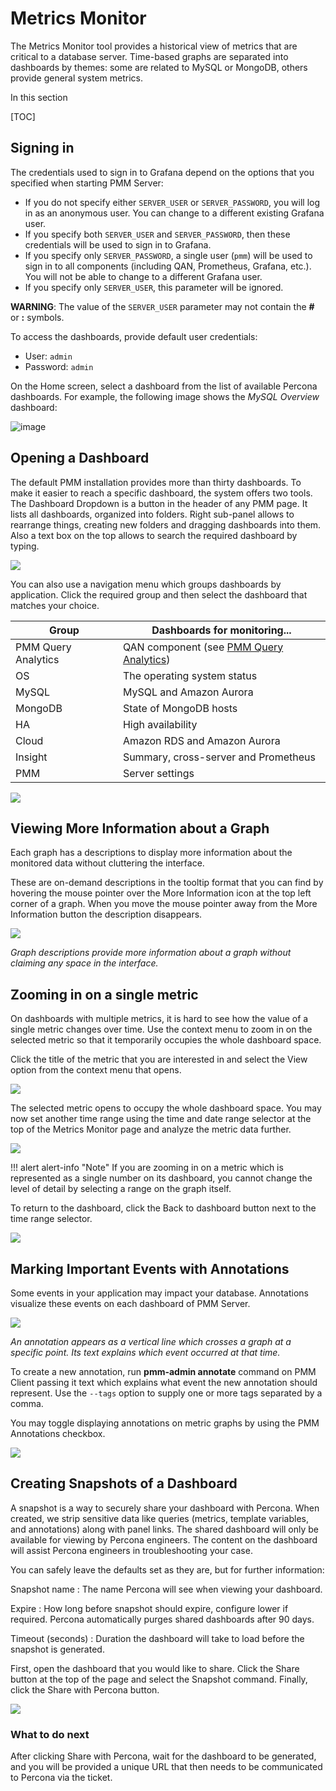 # Metrics Monitor

The Metrics Monitor tool provides a historical view of metrics that are critical to a database server. Time-based graphs are separated into dashboards by themes: some are related to MySQL or MongoDB, others provide general system metrics.

In this section

[TOC]

## Signing in

The credentials used to sign in to Grafana depend on the options that you specified when starting PMM Server:

* If you do not specify either `SERVER_USER` or `SERVER_PASSWORD`, you will log in as an anonymous user.  You can change to a different existing Grafana user.
* If you specify both `SERVER_USER` and `SERVER_PASSWORD`, then these credentials will be used to sign in to Grafana.
* If you specify only `SERVER_PASSWORD`, a single user (`pmm`) will be used to sign in to all components (including QAN, Prometheus, Grafana, etc.).  You will not be able to change to a different Grafana user.
* If you specify only `SERVER_USER`, this parameter will be ignored.

**WARNING**: The value of the `SERVER_USER` parameter may not contain the **#** or **:** symbols.

To access the dashboards, provide default user credentials:

* User: `admin`
* Password: `admin`

On the Home screen, select a dashboard from the list of available Percona dashboards.  For example, the following image shows the *MySQL Overview* dashboard:

![image](_images/metrics-monitor.png)

## Opening a Dashboard

The default PMM installation provides more than thirty dashboards. To make it easier to reach a specific dashboard, the system offers two tools. The Dashboard Dropdown is a button in the header of any PMM page. It lists all dashboards, organized into folders. Right sub-panel allows to rearrange things, creating new folders and dragging dashboards into them. Also a text box on the top allows to search the required dashboard by typing.

![](_images/metrics-monitor.dashboard-dropdown.png)

You can also use a navigation menu which groups dashboards by application. Click the required group and then select the dashboard that matches your choice.

| Group               | Dashboards for monitoring... |
| ------------------- | ---------------------------- |
| PMM Query Analytics | QAN component (see [PMM Query Analytics](qan.md)) |
| OS                  | The operating system status          |
| MySQL               | MySQL and Amazon Aurora              |
| MongoDB             | State of MongoDB hosts               |
| HA                  | High availability                    |
| Cloud               | Amazon RDS and Amazon Aurora         |
| Insight             | Summary, cross-server and Prometheus |
| PMM                 | Server settings                      |

![](_images/metrics-monitor.menu.png)

## Viewing More Information about a Graph

Each graph has a descriptions to display more information about the monitored data without cluttering the interface.

These are on-demand descriptions in the tooltip format that you can find by hovering the mouse pointer over the More Information icon at the top left corner of a graph. When you move the mouse pointer away from the More Information button the description disappears.

![](_images/metrics-monitor.description.1.png)

*Graph descriptions provide more information about a graph without claiming any space in the interface.*

## Zooming in on a single metric

On dashboards with multiple metrics, it is hard to see how the value of a single metric changes over time. Use the context menu to zoom in on the selected metric so that it temporarily occupies the whole dashboard space.

Click the title of the metric that you are interested in and select the View option from the context menu that opens.

![](_images/metrics-monitor.metric-context-menu.1.png)

The selected metric opens to occupy the whole dashboard space. You may now set another time range using the time and date range selector at the top of the Metrics Monitor page and analyze the metric data further.

![](_images/metrics-monitor.cross-server-graphs.load-average.1.png)

!!! alert alert-info "Note"
    If you are zooming in on a metric which is represented as a single number on its dashboard, you cannot change the level of detail by selecting a range on the graph itself.

To return to the dashboard, click the Back to dashboard button next to the time range selector.

![](_images/metrics-monitor.time-range-selector.1.png)

## Marking Important Events with Annotations

Some events in your application may impact your database. Annotations visualize these events on each dashboard of PMM Server.

![](_images/pmm-server.mysql-overview.mysql-client-thread-activity.1.png)

*An annotation appears as a vertical line which crosses a graph at a specific point. Its text explains which event occurred at that time.*

To create a new annotation, run **pmm-admin annotate** command on PMM Client passing it text which explains what event the new annotation should represent. Use the `--tags` option to supply one or more tags separated by a comma.

You may toggle displaying annotations on metric graphs by using the PMM Annotations checkbox.

![](_images/pmm-server.pmm-annotations.png)

## Creating Snapshots of a Dashboard

A snapshot is a way to securely share your dashboard with Percona. When created, we strip sensitive data like queries (metrics, template variables, and annotations) along with panel links. The shared dashboard will only be available for viewing by Percona engineers. The content on the dashboard will assist Percona engineers in troubleshooting your case.

You can safely leave the defaults set as they are, but for further information:

Snapshot name
: The name Percona will see when viewing your dashboard.

Expire
: How long before snapshot should expire, configure lower if required. Percona automatically purges shared dashboards after 90 days.

Timeout (seconds)
: Duration the dashboard will take to load before the snapshot is generated.

First, open the dashboard that you would like to share. Click the Share button at the top of the page and select the Snapshot command. Finally, click the Share with Percona button.

![](_images/metrics-monitor.share.snapshot.png)

### What to do next

After clicking Share with Percona, wait for the dashboard to be generated, and you will be provided a unique URL that then needs to be communicated to Percona via the ticket.
